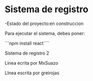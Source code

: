<h1>Sistema de registro</h1>
-Estado del proyecto:en construccion

Para ejecutar el sistema, debes poner:

```npm install react````

Sistema de registro 2

Linea ecrita por MxSuazo

LInea escrita por greirojas
